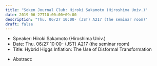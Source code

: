 ```yaml
---
title: "Soken Journal Club: Hiroki Sakamoto (Hiroshima Univ.)"
date: 2019-06-27T10:00:00+09:00
description: "Thu. 06/27 10:00- (JST) A217 (the seminar room)"
draft: false
---
```


- Speaker:
Hiroki Sakamoto (Hiroshima Univ.)
- Date:
Thu. 06/27 10:00- (JST) A217 (the seminar room)
- Title:
Hybrid Higgs Inflation: The Use of Disformal Transformation

<!--more-->

- Abstract:

